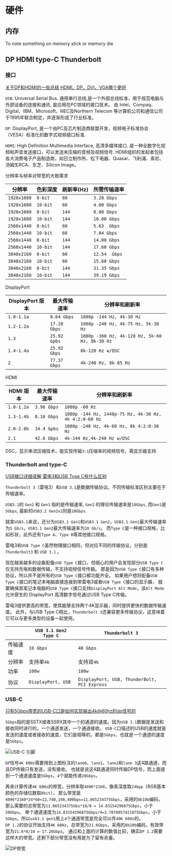# 硬件

## 内存

To note something on memory stick or memory die

## DP HDMI type-C Thunderbolt

### 接口

[关于DP和HDMI的一些总结](https://zhuanlan.zhihu.com/p/41594596)
[HDMI、DP、DVI、VGA哪个更好](https://zhuanlan.zhihu.com/p/215228683)

`USB`: Universal Serial Bus. 通用串行总线,是一个外部总线标准，用于规范电脑与外部设备的连接和通讯, 是应用在PC领域的接口技术。
由 Intel、Compaq、Digital、IBM、Microsoft、NEC及Northern Telecom 等计算机公司和通信公司于1995年联合制定，并逐渐形成了行业标准。

`DP`: DisplayPort, 是一个由PC及芯片制造商联盟开发，视频电子标准协会（VESA）标准化的数字式视频接口标准.

`HDMI`: High Definition Multimedia Interface, 高清多媒体接口. 是一种全数字化视频和声音发送接口，可以发送未压缩的音频及视频信号. 
HDMI组织的发起者包括各大消费电子产品制造商，如日立制作所、松下电器、Quasar、飞利浦、索尼、汤姆生RCA、东芝、Silicon Image。

分辨率与帧率对带宽的大致需求

|分辨率| 色彩深度| 刷新率(Hz)| 所需传输速率 |
| --- | --- | --- | --- |
| `1920x1080` | `8-bit`     |        `60`      |  `3.20 Gbps` |
| `1920x1080` | `10-bit`    |     `60`      |  `4.00 Gbps` |
| `1920x1080` | `8-bit`     |       `144`    |  `8.00 Gbps` |
| `1920x1080` | `10-bit`    |     `144`   |  `10.00 Gbps` |
| `2560x1440` | `8-bit`     |        `60`     |  `5.63  Gbps` |
| `2560x1440` | `10-bit`    |      `60`     |  `7.04 Gbps` |
| `2560x1440` | `8-bit`     |        `144`   |  `14.08 Gbps` |
| `2560x1440` | `10-bit`    |      `144`  |  `17.60 Gbps` |
| `3840x2160` | `8-bit`     |        `60`    |  `12.54  Gbps` |
| `3840x2160` | `10-bit`    |      `60`    |  `15.68 Gbps` |
| `3840x2160` | `8-bit`     |        `144`   |  `31.35 Gbps` |
| `3840x2160` | `10-bit`    |      `144`  |  `39.19 Gbps` |

DisplayPort

| DisplayPort 版本 | 最大传输速率 | 分辨率和刷新率 |
| --- | --- |---  |
| `1.0-1.1a` |     `8.64 Gbps`           |   `1080p -144 Hz, 4k-30 Hz` |
| `1.2-1.2a` |     `17.28 Gbps`         |   `1080p -240 Hz, 4k-75 Hz, 5k-30 Hz` |
| `1.3`            |    `25.92 Gpbs`         |   `1080p -360 Hz, 4k-120 Hz, 5k-60 Hz, 8k-30 Hz` |
| `1.4-1.4a` |     `25.92 Gbps`         |   `8k-120 Hz w/DSC`  |
| `2`               |      `77.37 Gbps`        |    `4k-240 Hz, 8k-85 Hz` |

HDMI

| HDMI 版本 | 最大传输速率 | 分辨率和刷新率 |
| --- | --- |---  |
| `1.0-1.2a` |     `3.96 Gbps`         |        `1080p -60 Hz`   |
| `1.3-1.4b` |     `8.16 Gbps`         |       `1080p -144 Hz, 1440p-75 Hz, 4k-30 Hz, 4k 4:2:0-60 Hz` |
| `2.0-2.0b`  |    `14.4 Gpbs`         |       `1080p -240 Hz, 4k-60 Hz, 8k 4:2:0-30 Hz` |
| `2.1`             |   `42.6 Gbps`         |       `4k-144 Hz,4k-240 Hz w/DSC` |

DSC，显示串流压缩技术，能实现传输`3:1`压缩率的视频信号，需显示器支持.

### Thunderbolt and type-C

[USB接口详细读解](https://www.bybusa.com/community/usb-interface-detailed-explanation)
[雷电3和USB Type C有什么区别](https://zhuanlan.zhihu.com/p/50034258)

`Thunderbolt 3`（雷电3）和`USB 3.1`是数据传输协议。不同传输标准区别主要在于传输速率。

`USB3.1`的 `Gen2` 和 `Gen1` 指的是传输速率, `Gen2` 的理论传输速率是`10Gbps`, 而`Gen1`是`5Gbps`, 最新的`USB3.2 Gen2x2`则是`20Gbps`.

就拿`USB3.1`来说，还分为`USB3.1 Gen1`和`USB3.1 Gen2`，`USB3.1 Gen1`最大传输速率为`5 Gb/s`，`USB3.1 Gen2`最大传输速率为`10 Gb/s`。
而`Type C`是一种接口规格，比如形状，此外还有`Type A`、`Type B`等其他接口规格。

雷电3和`USB Type C`虽然物理接口相同，但对应不同的传输协议，分别是 `Thunderbolt3` 和 `USB 3.1` 。

现在越来越多的设备配备`USB Type C`接口，但细心的用户会发现部分`USB Type C`仅支持充电和数据传输，不支持视频信号传输。
那是因为`USB Type C`接口有多种协议，所以并不是所有的`USB Type C`接口都功能齐全。
如果用户想将配备`USB Type C`接口的笔记本电脑直接连接到带雷电3或者`USB Type C`接口的显示器，
就要确保其笔记本电脑的`USB Type C`接口支持`DisplayPort Alt Mode`，该`Alt Mode`允许原生的 DisplayPort 高清数字信号通过USB Type C传输。

雷电3提供更高的带宽，使其能够支持两个4K显示器，同时提供更快的数据传输速度。 
此外，与USB Type C相比，`Thunderbolt 3`还兼容更多传输协议，这意味着它可以与更多类型的设备一起使用。

|                       | `USB 3.1 Gen2 Type C` | `Thunderbolt 3` |
| --- | --- |---  | 
| 传输速度    |        `10 Gbps`    |    `40 Gbps`      |
| 分辨率        |        支持单`4k`    |    支持双`4k`      |            
| 功率             |        `100w`    |    `100w`      |         
| 协议             |        `DisplayPort, USB`    |   `DisplayPort, USB, ThunderBolt, PCI Express`      |        

### USB-C

[只有5Gbps带宽的USB-C口是如何实现输出4k@60hz的dp信号的](https://www.zhihu.com/question/350209735/answer/1392624525)

`5Gbps`指的是SSTX或者SSRX其中一个的通道的速度。因为`USB 3.1`数据是发送和接收同时进行的，一个通道发送，一个通道接收。
`USB-C`口描述的USB的速度就是发送的速度或者接收的速度，它们是相等的，都是`5Gbps`，也就是一个通道的速度是`5Gbps`。

![USB-C 引脚](https://pic1.zhimg.com/80/v2-aba5b2244f455aed74c0d70ee39a4857_720w.jpg?source=1940ef5c)

`DP`信号`4K 60Hz`需要用到上图标注的`lane0`、`lane1`、`lane2`和`lane 3`这4路通道，而且DP传输只有发送，没有接收。
也就是说这4路通道同时传输DP信号，而上面提到一个通道速度是`5Gbps`，`4`个就能传递`20Gbps`。

再来计算传递`4K 60Hz`的带宽，分辨率取`4096*2160`，像素深度取`24bpp`（RGB基本颜色的存储位数取`8bit`），
那么带宽是`4096*2160*24*60=12,740,198,400bps=11.865234375Gbps`，采用的`8b10b`编码，那么需要的总带宽为`11.865234375Gbs*10/8 = 14.83154296875Gbps`，小于`20Gbps`。
单个通道速度为`14.83154296875Gbps/4=3.7078857421875Gbps`，小于`5Gbps`。所以`usb3.1 gen1`用上`4`个通道带宽是完全可以传`40K 60Hz`的。   
`DP 1.2`的协议开始支持`4K 60Hz`，总带宽为`21.6Gbps`，采用的`8b10b`编码，有效带宽为`21.6*8/10 = 17.28Gbps`。
通过和上面的计算的数值比较，确实`DP 1.2`需要这样大的带宽。还剩下部分带宽没有用是为了留有余量。

![DP带宽](https://pic2.zhimg.com/80/v2-09d7bec05e0d58ad53208fcca6514051_720w.jpg?source=1940ef5c)
